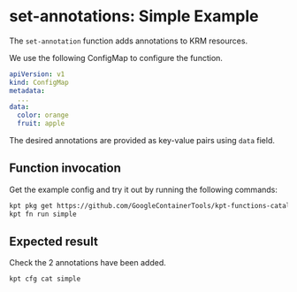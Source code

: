 # set-annotations: Simple Example

The `set-annotation` function adds annotations to KRM resources.

We use the following ConfigMap to configure the function.

```yaml
apiVersion: v1
kind: ConfigMap
metadata:
  ...
data:
  color: orange
  fruit: apple
```

The desired annotations are provided as key-value pairs using `data` field.

## Function invocation

Get the example config and try it out by running the following commands:

<!-- @getAndRunPkg @test -->
```sh
kpt pkg get https://github.com/GoogleContainerTools/kpt-functions-catalog.git/examples/set-annotations/simple .
kpt fn run simple
```

## Expected result

Check the 2 annotations have been added.

```sh
kpt cfg cat simple
```
